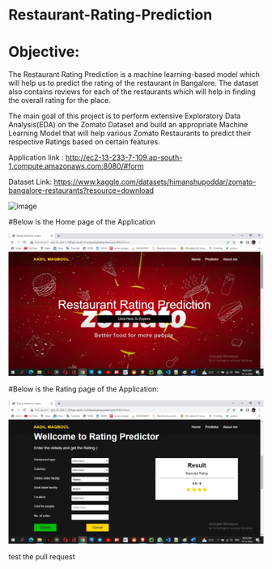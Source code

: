# Restaurant-Rating-Prediction


# Objective:

The Restaurant Rating Prediction is a machine learning-based model which will help us to predict the rating of the restaurant in Bangalore. The dataset also contains reviews for each of the restaurants which will help in finding the overall rating for the place.

The main goal of this project is to perform extensive Exploratory Data Analysis(EDA) on the Zomato Dataset and 
build an appropriate Machine Learning Model that will help various Zomato Restaurants to predict their respective Ratings based on certain features.

Application link :  http://ec2-13-233-7-109.ap-south-1.compute.amazonaws.com:8080/#form

Dataset Link: https://www.kaggle.com/datasets/himanshupoddar/zomato-bangalore-restaurants?resource=download

![image](https://user-images.githubusercontent.com/57321948/196933065-4b16c235-f3b9-4391-9cfe-4affcec87c35.png)

#Below is the Home page of the Application 

![image](https://github.com/Odulah/Restaurant-Rating-Prediction/blob/main/ss1.jpg)

#Below is the Rating page of the Application:

![image](https://github.com/Odulah/Restaurant-Rating-Prediction/blob/main/ss4.jpg)




test the pull request 
